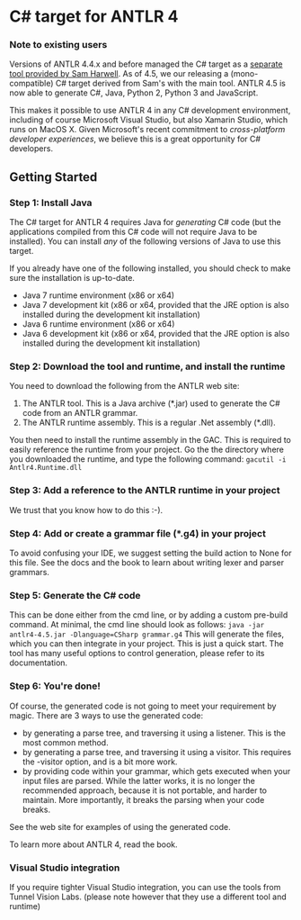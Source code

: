 # C# target for ANTLR 4

### Note to existing users

Versions of ANTLR 4.4.x and before managed the C# target as a [separate tool provided by Sam Harwell](https://github.com/tunnelvisionlabs/antlr4cs/releases/tag/v4.3.0). As of 4.5, we our releasing a (mono-compatible) C# target derived from Sam's with the main tool. ANTLR 4.5 is now able to generate C#, Java, Python 2, Python 3 and JavaScript.

This makes it possible to use ANTLR 4 in any C# development environment, including of course Microsoft Visual Studio, but also Xamarin Studio, which runs on MacOS X.
Given Microsoft's recent commitment to *cross-platform developer experiences*, we believe this is a great opportunity for C# developers.

## Getting Started

### Step 1: Install Java

The C# target for ANTLR 4 requires Java for *generating* C# code (but the applications compiled from this C# code will not require Java to be installed).
You can install *any* of the following versions of Java to use this target.

If you already have one of the following installed, you should check to make sure the installation is up-to-date.

* Java 7 runtime environment (x86 or x64)
* Java 7 development kit (x86 or x64, provided that the JRE option is also installed during the development kit installation)
* Java 6 runtime environment (x86 or x64)
* Java 6 development kit (x86 or x64, provided that the JRE option is also installed during the development kit installation)

### Step 2: Download the tool and runtime, and install the runtime

You need to download the following from the ANTLR web site:

1. The ANTLR tool. This is a Java archive (*.jar) used to generate the C# code from an ANTLR grammar.
2. The ANTLR runtime assembly. This is a regular .Net assembly (*.dll).

You then need to install the runtime assembly in the GAC. 
This is required to easily reference the runtime from your project. 
Go the the directory where you downloaded the runtime, and type the following command: 
`gacutil -i Antlr4.Runtime.dll`

### Step 3: Add a reference to the ANTLR runtime in your project

We trust that you know how to do this :-).

### Step 4: Add or create a grammar file (*.g4) in your project

To avoid confusing your IDE, we suggest setting the build action to None for this file.
See the docs and the book to learn about writing lexer and parser grammars.

### Step 5: Generate the C# code

This can be done either from the cmd line, or by adding a custom pre-build command.
At minimal, the cmd line should look as follows: ``java -jar antlr4-4.5.jar -Dlanguage=CSharp grammar.g4``
This will generate the files, which you can then integrate in your project.
This is just a quick start. The tool has many useful options to control generation, please refer to its documentation. 
 
### Step 6: You're done!

Of course, the generated code is not going to meet your requirement by magic.
There are 3 ways to use the generated code:
 - by generating a parse tree, and traversing it using a listener. This is the most common method.
 - by generating a parse tree, and traversing it using a visitor. This requires the -visitor option, and is a bit more work.
 - by providing code within your grammar, which gets executed when your input files are parsed. 
While the latter works, it is no longer the recommended approach, because it is not portable, and harder to maintain. More importantly, it breaks the parsing when your code breaks.

See the web site for examples of using the generated code.
 
To learn more about ANTLR 4, read the book.
 
### Visual Studio integration

If you require tighter Visual Studio integration, you can use the tools from Tunnel Vision Labs. 
(please note however that they use a different tool and runtime)

